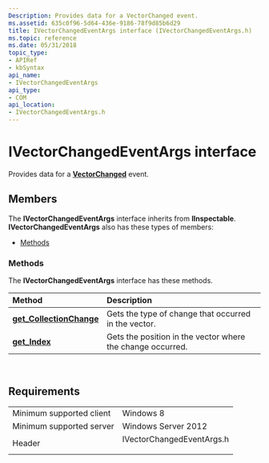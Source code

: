 ```yaml
---
Description: Provides data for a VectorChanged event.
ms.assetid: 635c0f96-5d64-436e-9186-78f9d85b6d29
title: IVectorChangedEventArgs interface (IVectorChangedEventArgs.h)
ms.topic: reference
ms.date: 05/31/2018
topic_type: 
- APIRef
- kbSyntax
api_name: 
- IVectorChangedEventArgs
api_type: 
- COM
api_location: 
- IVectorChangedEventArgs.h
---
```


# IVectorChangedEventArgs interface

Provides data for a [**VectorChanged**](/uwp/api/windows.foundation.collections.iobservablevector-1?view=winrt-19041) event.

## Members

The **IVectorChangedEventArgs** interface inherits from **IInspectable**. **IVectorChangedEventArgs** also has these types of members:

-   [Methods](#methods)

### Methods

The **IVectorChangedEventArgs** interface has these methods.



| Method                                                                        | Description                                                           |
|:------------------------------------------------------------------------------|:----------------------------------------------------------------------|
| [**get\_CollectionChange**](ivectorchangedeventargs-get-collectionchange.md) | Gets the type of change that occurred in the vector.<br/>       |
| [**get\_Index**](ivectorchangedeventargs-get-index.md)                       | Gets the position in the vector where the change occurred.<br/> |



 

## Requirements



|                                     |                                                                                                      |
|-------------------------------------|------------------------------------------------------------------------------------------------------|
| Minimum supported client<br/> | Windows 8<br/>                                                                                 |
| Minimum supported server<br/> | Windows Server 2012<br/>                                                                       |
| Header<br/>                   | <dl> <dt>IVectorChangedEventArgs.h</dt> </dl> |



 

 
